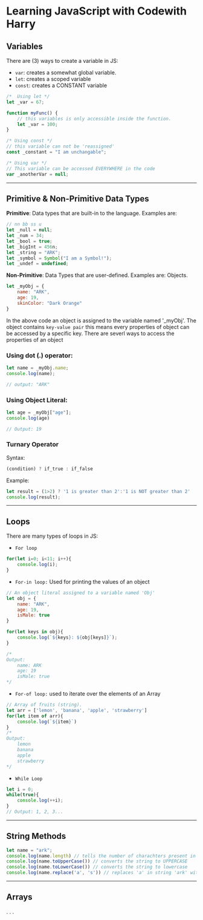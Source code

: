 # Learning JavaScript with Codewith Harry

## Variables
There are (3) ways to create a variable in JS:
- `var`: creates a somewhat global variable. 
- `let`: creates a scoped variable
- `const`: creates a CONSTANT variable

```js
/*  Using let */
let _var = 67;

function myFunc() {
    // this variables is only accessible inside the function. 
    let _var = 100; 
}

/* Using const */
// this variable can not be 'reassigned' 
const _constant = "I am unchangable";

/* Using var */
// This variable can be accessed EVERYWHERE in the code
var _anotherVar = null;
```
---


## Primitive & Non-Primitive Data Types
**Primitive**: Data types that are built-in to the language. Examples are:
```js
// nn bb ss u
let _null = null;
let _num = 34;
let _bool = true;
let _bigInt = 456n;
let _string = "ARK";
let _symbol = Symbol("I am a Symbol!");
let _undef = undefined;
```
**Non-Primitive**: Data Types that are user-defined. Examples are: Objects.
```js
let _myObj = {
    name: "ARK",
    age: 19,
    skinColor: "Dark Orange"
}
```

In the above code an object is assigned to the variable named '_myObj'. The object contains `key-value pair` this means every properties of object can be accessed by a specific key. There are severl ways to access the properties of an object 

### **Using dot (.) operator:**
```js
let name = _myObj.name;
console.log(name);

// output: "ARK"
``` 

### **Using Object Literal:**
```js
let age = _myObj["age"];
console.log(age)

// Output: 19
```
### Turnary Operator
Syntax:
```js
(condition) ? if_true : if_false
```
Example:
```js
let result = (1>2) ? '1 is greater than 2':'1 is NOT greater than 2'
console.log(result);
```
---
## Loops
There are many types of loops in JS:
- `For loop`
```js
for(let i=0; i<11; i++){
    console.log(i);
}
```

- `For-in loop:` Used for printing the values of an object
```js
// An object literal assigned to a variable named 'Obj'
let obj = {
    name: "ARK",
    age: 19,
    isMale: true
}

for(let keys in obj){
    console.log(`${keys}: ${obj[keys]}`);
}

/*
Output:
    name: ARK
    age: 19
    isMale: true 
*/
```
- `For-of loop:` used to iterate over the elements of an Array
```js
// Array of fruits (string).
let arr = ['lemon', 'banana', 'apple', 'strawberry']
for(let item of arr){
    console.log(`${item}`)
}
/* 
Output: 
    lemon
    banana
    apple
    strawberry 
*/
```
- `While Loop`
```js
let i = 0;
while(true){
    console.log(++i);
}
// Output: 1, 2, 3...
```
---
## String Methods
```js
let name = "ark";
console.log(name.length) // tells the number of charachters present in the string
console.log(name.toUpperCase()) // converts the string to UPPERCASE
console.log(name.toLowerCase()) // converts the string to lowercase
console.log(name.replace('a', 's')) // replaces 'a' in string 'ark' with 's'. Output: 'srk'
```
---
## Arrays
. . .